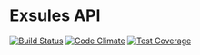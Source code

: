 # Exsules API

[![Build Status](https://travis-ci.org/exsules/exsules-api.svg?branch=master)](https://travis-ci.org/exsules/exsules-api)
[![Code Climate](https://codeclimate.com/github/exsules/exsules-api/badges/gpa.svg)](https://codeclimate.com/github/exsules/exsules-api)
[![Test Coverage](https://codeclimate.com/github/exsules/exsules-api/badges/coverage.svg)](https://codeclimate.com/github/exsules/exsules-api/coverage)
